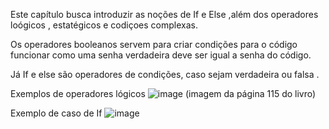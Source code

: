 Este capítulo busca introduzir as noções de If e Else ,além dos operadores loógicos , estatégicos e codiçoes complexas. 

Os operadores booleanos servem para criar condições para o código funcionar como uma senha verdadeira deve ser igual a senha do código.

Já If e else são operadores de condições, caso sejam verdadeira ou falsa .


Exemplos de operadores lógicos 
![image](https://github.com/user-attachments/assets/9f6dd472-9100-42f3-a195-54ec244028cb)
(imagem da página 115 do livro)



Exemplo de caso de If 
![image](https://github.com/user-attachments/assets/58402ff1-21bd-4066-9079-d4ff9536f193)

